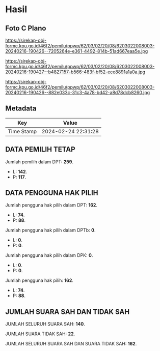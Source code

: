 # Hasil

## Foto C Plano

https://sirekap-obj-formc.kpu.go.id/46f2/pemilu/ppwp/62/03/02/20/08/6203022008003-20240216-190426--7205264e-e361-4492-814b-51ad667eaa5e.jpg

https://sirekap-obj-formc.kpu.go.id/46f2/pemilu/ppwp/62/03/02/20/08/6203022008003-20240216-190427--b4827157-b566-483f-bf52-ece8891a1a0a.jpg

https://sirekap-obj-formc.kpu.go.id/46f2/pemilu/ppwp/62/03/02/20/08/6203022008003-20240216-190426--882e033c-31c3-4a78-bd42-a8d78dcb8260.jpg


## Metadata

| Key        | Value               |
| ---------- | ------------------- |
| Time Stamp | 2024-02-24 22:31:28 |


## DATA PEMILIH TETAP

Jumlah pemilih dalam DPT: **259**.
 * L: **142**.
 * P: **117**.

## DATA PENGGUNA HAK PILIH

Jumlah pengguna hak pilih dalam DPT: **162**.
 * L: **74**.
 * P: **88**.

Jumlah pengguna hak pilih dalam DPTb: **0**.
 * L: **0**.
 * P: **0**.

Jumlah pengguna hak pilih dalam DPK: **0**.
 * L: **0**.
 * P: **0**.

Jumlah pengguna hak pilih: **162**.
 * L: **74**.
 * P: **88**.

## JUMLAH SUARA SAH DAN TIDAK SAH

JUMLAH SELURUH SUARA SAH: **140**.

JUMLAH SUARA TIDAK SAH: **22**.

JUMLAH SELURUH SUARA SAH DAN SUARA TIDAK SAH: **162**.


